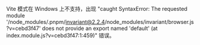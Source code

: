 Vite 模式在 Windows 上不支持，出现 "caught SyntaxError: The requested module '/node_modules/.pnpm/invariant@2.2.4/node_modules/invariant/browser.js?v=cebd3f47' does not provide an export named 'default' (at index.module.js?v=cebd3f47:1:459)" 错误。
